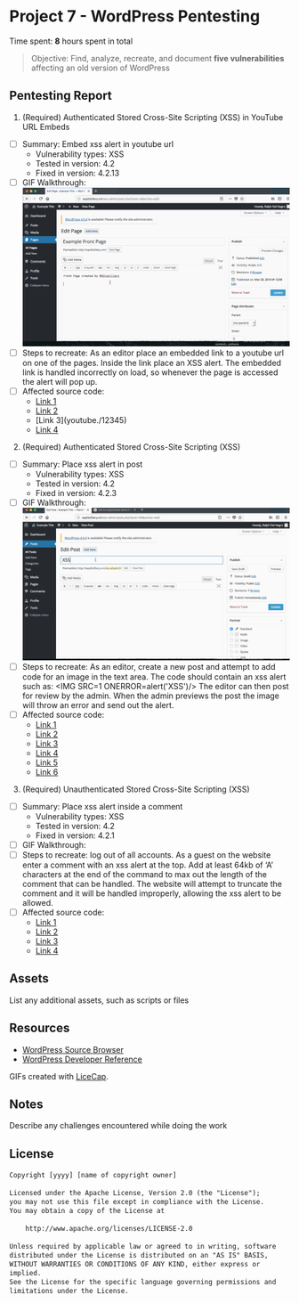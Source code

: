 # Project 7 - WordPress Pentesting

Time spent: **8** hours spent in total

> Objective: Find, analyze, recreate, and document **five vulnerabilities** affecting an old version of WordPress

## Pentesting Report

1. (Required) Authenticated Stored Cross-Site Scripting (XSS) in YouTube URL Embeds
  - [ ] Summary: Embed xss alert in youtube url
    - Vulnerability types: XSS
    - Tested in version: 4.2
    - Fixed in version: 4.2.13
  - [ ] GIF Walkthrough: ![](https://github.com/rmdelnegro/Project-7/blob/master/youtube_xss.gif)
  - [ ] Steps to recreate: As an editor place an embedded link to a youtube url on one of the pages. Inside the link place an XSS alert. The embedded link is handled incorrectly on load, so whenever the page is accessed the alert will pop up. 
  - [ ] Affected source code:
    - [Link 1](https://wordpress.org/news/2017/03/wordpress-4-7-3-security-and-maintenance-release/)
    - [Link 2](https://github.com/WordPress/WordPress/commit/419c8d97ce8df7d5004ee0b566bc5e095f0a6ca8)
    - [Link 3](youtube./12345\)
    - [Link 4](https://cve.mitre.org/cgi-bin/cvename.cgi?name=CVE-2017-6817)
2. (Required) Authenticated Stored Cross-Site Scripting (XSS)
  - [ ] Summary: Place xss alert in post
    - Vulnerability types: XSS
    - Tested in version: 4.2
    - Fixed in version: 4.2.3
  - [ ] GIF Walkthrough: ![](https://github.com/rmdelnegro/Project-7/blob/master/Img_xss.gif)
  - [ ] Steps to recreate: As an editor, create a new post and attempt to add code for an image in the text area. The code should contain an xss alert such as:
	<IMG SRC=1 ONERROR=alert('XSS')/>
The editor can then post for review by the admin. When the admin previews the post the image will throw an error and send out the alert. 
  - [ ] Affected source code:
    - [Link 1](https://wpvulndb.com/vulnerabilities/8111)
    - [Link 2](https://wordpress.org/news/2015/07/wordpress-4-2-3/)
    - [Link 3](https://twitter.com/klikkioy/status/624264122570526720) 
    - [Link 4](https://klikki.fi/adv/wordpress3.html)
    - [Link 5](https://cve.mitre.org/cgi-bin/cvename.cgi?name=CVE-2015-5622)
    - [Link 6](https://cve.mitre.org/cgi-bin/cvename.cgi?name=CVE-2015-5623)
3. (Required) Unauthenticated Stored Cross-Site Scripting (XSS)
  - [ ] Summary: Place xss alert inside a comment
    - Vulnerability types: XSS
    - Tested in version: 4.2
    - Fixed in version: 4.2.1
  - [ ] GIF Walkthrough: ![]()
  - [ ] Steps to recreate: log out of all accounts. As a guest on the website enter a comment with an xss alert at the top. Add at least 64kb of ‘A’ characters at the end of the command to max out the length of the comment that can be handled. The website will attempt to truncate the comment and it will be handled improperly, allowing the xss alert to be allowed. 
  - [ ] Affected source code:
    - [Link 1]( https://wpvulndb.com/vulnerabilities/7945)
    - [Link 2](http://klikki.fi/adv/wordpress2.html)
    - [Link 3](http://packetstormsecurity.com/files/131644/)
    - [Link 4](https://www.exploit-db.com/exploits/36844/)


## Assets

List any additional assets, such as scripts or files

## Resources

- [WordPress Source Browser](https://core.trac.wordpress.org/browser/)
- [WordPress Developer Reference](https://developer.wordpress.org/reference/)

GIFs created with [LiceCap](http://www.cockos.com/licecap/).

## Notes

Describe any challenges encountered while doing the work

## License

    Copyright [yyyy] [name of copyright owner]

    Licensed under the Apache License, Version 2.0 (the "License");
    you may not use this file except in compliance with the License.
    You may obtain a copy of the License at

        http://www.apache.org/licenses/LICENSE-2.0

    Unless required by applicable law or agreed to in writing, software
    distributed under the License is distributed on an "AS IS" BASIS,
    WITHOUT WARRANTIES OR CONDITIONS OF ANY KIND, either express or implied.
    See the License for the specific language governing permissions and
    limitations under the License.
